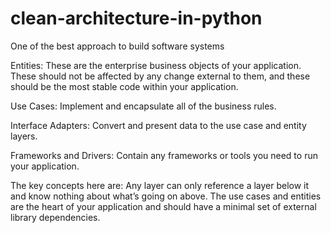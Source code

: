 # clean-architecture-in-python
One of the best approach to build software systems

Entities: These are the enterprise business objects of your application. These should not be affected by any change external to them, and these should be the most stable code within your application.

Use Cases: Implement and encapsulate all of the business rules.

Interface Adapters: Convert and present data to the use case and entity layers.

Frameworks and Drivers: Contain any frameworks or tools you need to run your application.

The key concepts here are:
Any layer can only reference a layer below it and know nothing about what’s going on above.
The use cases and entities are the heart of your application and should have a minimal set of external library dependencies.
